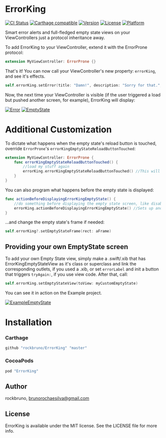 # ErrorKing

[![CI Status](http://img.shields.io/travis/bruno-rocha-movile/ErrorKing.svg?style=flat)](https://travis-ci.org/bruno-rocha-movile/ErrorKing)
[![Carthage compatible](https://img.shields.io/badge/Carthage-compatible-4BC51D.svg?style=flat)](https://github.com/Carthage/Carthage)
[![Version](https://img.shields.io/cocoapods/v/ErrorKing.svg?style=flat)](http://cocoapods.org/pods/ErrorKing)
[![License](https://img.shields.io/cocoapods/l/ErrorKing.svg?style=flat)](http://cocoapods.org/pods/ErrorKing)
[![Platform](https://img.shields.io/cocoapods/p/ErrorKing.svg?style=flat)](http://cocoapods.org/pods/ErrorKing)

Smart error alerts and full-fledged empty state views on your ViewControllers just a protocol inheritance away.

To add ErrorKing to your ViewController, extend it with the ErrorProne protocol:

```swift
extension MyViewController: ErrorProne {}
```

That's it! You can now call your ViewController's new property: `errorKing`, and see it's effects.

```swift
self.errorKing.setError(title: "Damn!", description: "Sorry for that.", emptyStateText: "Something happened :(")
```

Now, the next time your ViewController is visible (if the user triggered a load but pushed another screen, for example), ErrorKing will display:

[![Error](http://i.imgur.com/VloOTJY.png)](http://cocoapods.org/pods/ErrorKing)
[![EmptyState](http://i.imgur.com/vQV99sP.png)](http://cocoapods.org/pods/ErrorKing)

# Additional Customization

To dictate what happens when the empty state's reload button is touched, override `ErrorProne`'s `errorKingEmptyStateReloadButtonTouched`:

```swift
extension MyViewController: ErrorProne {
    func errorKingEmptyStateReloadButtonTouched() {
        //load my stuff again
        errorKing.errorKingEmptyStateReloadButtonTouched() //This will remove the empty state from the screen.
    }
}
```

You can also program what happens before the empty state is displayed:

```swift
func actionBeforeDisplayingErrorKingEmptyState() {
    //do something before displaying the empty state screen, like disabling your tableView's scrolling
    errorKing.actionBeforeDisplayingErrorKingEmptyState() //Sets up and displays the empty state screen.
}
```

...and change the empty state's frame if needed:

```swift
self.errorKing?.setEmptyStateFrame(rect: aFrame)
```

## Providing your own EmptyState screen

To add your own Empty State view, simply make a .swift/.xib that has ErrorKingEmptyStateView as it's class or superclass and link the corresponding outlets, if you used a .xib, or set `errorLabel` and init a button that triggers `tryAgain:`, if you use view code. After that, call:

```swift
self.errorKing.setEmptyStateView(toView: myCustomEmptyState)
```

You can see it in action on the Example project.

[![ExampleEmptyState](http://i.imgur.com/Ge4BctQ.png)](http://cocoapods.org/pods/ErrorKing)

# Installation

### Carthage

```ruby
github "rockbruno/ErrorKing" "master"
```

### CocoaPods

```ruby
pod "ErrorKing"
```

## Author

rockbruno, brunorochaesilva@gmail.com

## License

ErrorKing is available under the MIT license. See the LICENSE file for more info.
